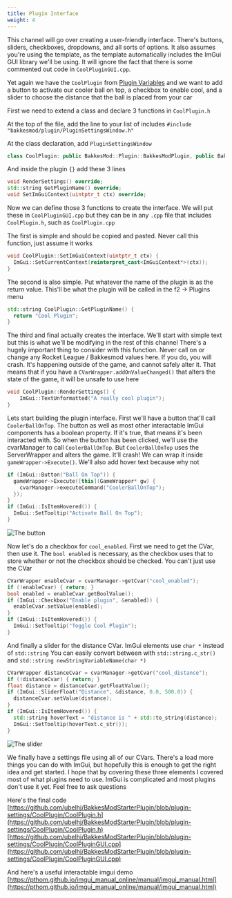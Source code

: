 ```yaml
---
title: Plugin Interface
weight: 4
---
```


This channel will go over creating a user-friendly interface. There's buttons, sliders, checkboxes, dropdowns, and all sorts of options. It also assumes you're using the template, as the template automatically includes the ImGui GUI library we'll be using. It will ignore the fact that there is some commented out code in `CoolPluginGUI.cpp`.

Yet again we have the `CoolPlugin` from [Plugin Variables](plugin-variables.html) and we want to add a button to activate our cooler ball on top, a checkbox to enable cool, and a slider to choose the distance that the ball is placed from your car

First we need to extend a class and declare 3 functions in `CoolPlugin.h`

At the top of the file, add the line to your list of includes
`#include "bakkesmod/plugin/PluginSettingsWindow.h"`

At the class declaration, add `PluginSettingsWindow`
```cpp
class CoolPlugin: public BakkesMod::Plugin::BakkesModPlugin, public BakkesMod::Plugin::PluginSettingsWindow
```

And inside the plugin `{}` add these 3 lines
```cpp
void RenderSettings() override;
std::string GetPluginName() override;
void SetImGuiContext(uintptr_t ctx) override;
```

Now we can define those 3 functions to create the interface. We will put these in `CoolPluginGUI.cpp` but they can be in any `.cpp` file that includes `CoolPlugin.h`, such as `CoolPlugin.cpp`

The first is simple and should be copied and pasted. Never call this function, just assume it works
```cpp
void CoolPlugin::SetImGuiContext(uintptr_t ctx) {
  ImGui::SetCurrentContext(reinterpret_cast<ImGuiContext*>(ctx));
}
```
The second is also simple. Put whatever the name of the plugin is as the return value. This'll be what the plugin will be called in the f2 -> Plugins menu
```cpp
std::string CoolPlugin::GetPluginName() {
  return "Cool Plugin";
}
```
The third and final actually creates the interface. We'll start with simple text but this is what we'll be modifying in the rest of this channel
There's a hugely important thing to consider with this function. Never call on or change any Rocket League / Bakkesmod values here. If you do, you will crash. It's happening outside of the game, and cannot safely alter it. That means that if you have a `CVarWrapper.addOnValueChanged()` that alters the state of the game, it will be unsafe to use here
```cpp
void CoolPlugin::RenderSettings() {
    ImGui::TextUnformatted("A really cool plugin");
}
```

Lets start building the plugin interface. First we'll have a button that'll call `CoolerBallOnTop`. The button as well as most other interactable ImGui components has a boolean property. If it's true, that means it's been interacted with. So when the button has been clicked, we'll use the cvarManager to call `CoolerBallOnTop`. But `CoolerBallOnTop` uses the ServerWrapper and alters the game. It'll crash! We can wrap it inside `gameWrapper->Execute()`. We'll also add hover text because why not
```cpp
if (ImGui::Button("Ball On Top")) {
  gameWrapper->Execute([this](GameWrapper* gw) {
    cvarManager->executeCommand("CoolerBallOnTop");
  });
}
if (ImGui::IsItemHovered()) {
  ImGui::SetTooltip("Activate Ball On Top");
}
```

![The button](https://cdn.discordapp.com/attachments/863320309834186762/863537895444709416/unknown.png)

Now let's do a checkbox for `cool_enabled`. First we need to get the CVar, then use it. The `bool enabled` is necessary, as the checkbox uses that to store whether or not the checkbox should be checked. You can't just use the CVar
```cpp
CVarWrapper enableCvar = cvarManager->getCvar("cool_enabled");
if (!enableCvar) { return; }
bool enabled = enableCvar.getBoolValue();
if (ImGui::Checkbox("Enable plugin", &enabled)) {
  enableCvar.setValue(enabled);
}
if (ImGui::IsItemHovered()) {
  ImGui::SetTooltip("Toggle Cool Plugin");
}
```
And finally a slider for the distance CVar.
ImGui elements use `char *` instead of `std::string`
You can easily convert between with `std::string.c_str()` and `std::string newStringVariableName(char *)`
```cpp
CVarWrapper distanceCvar = cvarManager->getCvar("cool_distance");
if (!distanceCvar) { return; }
float distance = distanceCvar.getFloatValue();
if (ImGui::SliderFloat("Distance", &distance, 0.0, 500.0)) {
  distanceCvar.setValue(distance);
}
if (ImGui::IsItemHovered()) {
  std::string hoverText = "distance is " + std::to_string(distance);
  ImGui::SetTooltip(hoverText.c_str());
}
```

![The slider](https://cdn.discordapp.com/attachments/863320309834186762/863541774324203540/unknown.png)

We finally have a settings file using all of our CVars. There's a load more things you can do with ImGui, but hopefully this is enough to get the right idea and get started. I hope that by covering these three elements I covered most of what plugins need to use. ImGui is complicated and most plugins don't use it yet. Feel free to ask questions

Here's the final code
[https://github.com/ubelhj/BakkesModStarterPlugin/blob/plugin-settings/CoolPlugin/CoolPlugin.h](https://github.com/ubelhj/BakkesModStarterPlugin/blob/plugin-settings/CoolPlugin/CoolPlugin.h)
[https://github.com/ubelhj/BakkesModStarterPlugin/blob/plugin-settings/CoolPlugin/CoolPluginGUI.cpp](https://github.com/ubelhj/BakkesModStarterPlugin/blob/plugin-settings/CoolPlugin/CoolPluginGUI.cpp)

And here's a useful interactable imgui demo
[https://pthom.github.io/imgui_manual_online/manual/imgui_manual.html](https://pthom.github.io/imgui_manual_online/manual/imgui_manual.html)